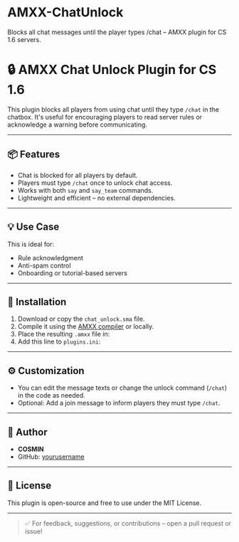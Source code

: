 # AMXX-ChatUnlock
Blocks all chat messages until the player types /chat – AMXX plugin for CS 1.6 servers.
# 🔒 AMXX Chat Unlock Plugin for CS 1.6

This plugin blocks all players from using chat until they type `/chat` in the chatbox. It's useful for encouraging players to read server rules or acknowledge a warning before communicating.

---

## 📦 Features

- Chat is blocked for all players by default.
- Players must type `/chat` once to unlock chat access.
- Works with both `say` and `say_team` commands.
- Lightweight and efficient – no external dependencies.

---

## 💡 Use Case

This is ideal for:

- Rule acknowledgment
- Anti-spam control
- Onboarding or tutorial-based servers

---

## 🧩 Installation

1. Download or copy the `chat_unlock.sma` file.
2. Compile it using the [AMXX compiler](https://www.amxmodx.org/compiler.php) or locally.
3. Place the resulting `.amxx` file in:
4. Add this line to `plugins.ini`:

---

## ⚙️ Customization

- You can edit the message texts or change the unlock command (`/chat`) in the code as needed.
- Optional: Add a join message to inform players they must type `/chat`.

---

## 🙋 Author

- **COSMIN**
- GitHub: [yourusername](https://github.com/yourusername)

---

## 📜 License

This plugin is open-source and free to use under the MIT License.

---

> ✅ For feedback, suggestions, or contributions – open a pull request or issue!
